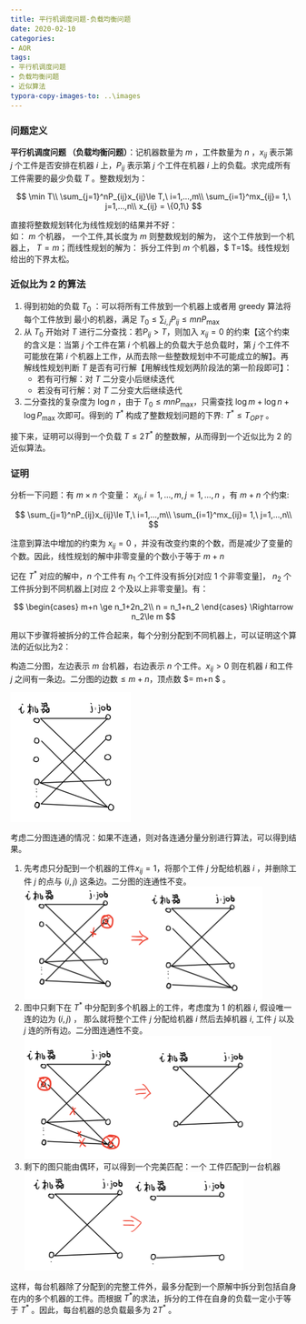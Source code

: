 ```yaml
---
title: 平行机调度问题-负载均衡问题
date: 2020-02-10
categories:
- AOR
tags:
- 平行机调度问题
- 负载均衡问题
- 近似算法
typora-copy-images-to: ..\images
---
```


<head>
    <script src="https://cdn.mathjax.org/mathjax/latest/MathJax.js?config=TeX-AMS-MML_HTMLorMML" type="text/javascript"></script>
    <script type="text/x-mathjax-config">
        MathJax.Hub.Config({
            tex2jax: {
            skipTags: ['script', 'noscript', 'style', 'textarea', 'pre'],
            inlineMath: [['$','$']]
            }
        });
    </script>
</head>



### 问题定义

**平行机调度问题 （负载均衡问题）**：记机器数量为 $m$ ，工件数量为 $n$ ，$x_{ij}$ 表示第 $j$ 个工件是否安排在机器 $i$ 上，$P_{ij}$ 表示第 $j$ 个工件在机器 $i$ 上的负载。求完成所有工件需要的最少负载 $T$ 。整数规划为：

$$
\min T\\
\sum_{j=1}^nP_{ij}x_{ij}\le T,\ i=1,...,m\\
\sum_{i=1}^mx_{ij}= 1,\ j=1,...,n\\
x_{ij} = \{0,1\}
$$

直接将整数规划转化为线性规划的结果并不好：  
如： $m$ 个机器， ⼀个工件,其⻓度为 $m$ 则整数规划的解为， 这个工件放到⼀个机器上， $T=m$；⽽线性规划的解为： 拆分工件到 $m$ 个机器，$ T=1$。线性规划给出的下界太松。

### 近似比为 2 的算法

1. 得到初始的负载 $T_0$ ：可以将所有工件放到⼀个机器上或者⽤ greedy 算法将每个工件放到       最⼩的机器，满足 $T_0\le \sum_{i,j} P_{ij}\le mn P_\max$
2. 从 $T_0$ 开始对 $T$ 进行二分查找：若$P_{ij} > T$，则加入 $x_{ij} = 0$ 的约束【这个约束的含义是：当第 $j$ 个工件在第 $i$ 个机器上的负载大于总负载时，第 $j$ 个工件不可能放在第 $i$ 个机器上工作，从而去除一些整数规划中不可能成立的解】。再解线性规划判断 $T$ 是否有可⾏解【用解线性规划两阶段法的第一阶段即可】：
   + 若有可行解：对 $T$ ⼆分变⼩后继续迭代
   + 若没有可行解：对 $T$ ⼆分变⼤后继续迭代
3. 二分查找的复杂度为 $\log n$ ，由于  $T_0\le mn P_\max$，只需查找 $\log m + \log n + \log P_\max$ 次即可。得到的 $T^*$ 构成了整数规划问题的下界: $T^*\le T_{OPT}$ 。

接下来，证明可以得到一个负载 $T\le 2T^*$ 的整数解，从而得到一个近似比为 2 的近似算法。

### 证明

分析一下问题：有 $m\times n$ 个变量： $x_{ij},i=1,...,m,j=1,...,n$ ，有 $m+n$ 个约束: 

$$
\sum_{j=1}^nP_{ij}x_{ij}\le T,\ i=1,...,m\\
\sum_{i=1}^mx_{ij}= 1,\ j=1,...,n\\
$$

注意到算法中增加的约束为  $x_{ij} = 0$ ，并没有改变约束的个数，而是减少了变量的个数。因此，线性规划的解中非零变量的个数小于等于 $m+n$ 

记在  $T^*$ 对应的解中，$n$ 个工件有 $n_1$ 个工件没有拆分[对应 1 个非零变量]， $n_2$ 个工件拆分到不同机器上[对应 2 个及以上非零变量]。有：

$$
\begin{cases}
m+n \ge n_1+2n_2\\
n = n_1+n_2
 \end{cases} \Rightarrow n_2\le m
$$

⽤以下步骤将被拆分的工件合起来，每个分别分配到不同机器上，可以证明这个算法的近似⽐为2： 

构造二分图，左边表示 $m$ 台机器，右边表示 $n$ 个工件。$x_{ij} >0$ 则在机器 $i$ 和工件 $j$ 之间有⼀条边。二分图的边数$\le m+n$，顶点数 $= m+n $ 。

![image-20200210110511417](\images\image-20200210110511417.png)

考虑二分图连通的情况：如果不连通，则对各连通分量分别进行算法，可以得到结果。

1. 先考虑只分配到一个机器的工件$x_{ij} = 1$，将那个工件 $j$ 分配给机器 $i$ ，并删除工件 $j$ 的点与 $(i,j)$ 这条边。二分图的连通性不变。   
![image-20200210111618635](\images\image-20200210111618635.png)
2. 图中只剩下在 $T^*$ 中分配到多个机器上的工件，考虑度为 1 的机器 $i$, 假设唯⼀连的边为 $(i,j)$ ， 那么就将整个工件 $j$ 分配给机器 $i$ 然后去掉机器 $i$, 工件 $j$ 以及 $j$ 连的所有边。二分图连通性不变。  
   ![image-20200210111857994](\images\image-20200210111857994.png)
3. 剩下的图只能由偶环，可以得到一个完美匹配：⼀个 工件匹配到⼀台机器   
   ![image-20200210111946945](\images\image-20200210111946945.png)

这样，每台机器除了分配到的完整工件外，最多分配到⼀个原解中拆分到包括自身在内的多个机器的工件。而根据 $T^*$的求法，拆分的工件在自身的负载一定小于等于 $T^*$ 。因此，每台机器的总负载最多为  $2T^*$ 。






